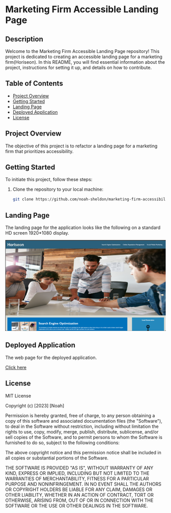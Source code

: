 # Marketing Firm Accessible Landing Page

## Description


Welcome to the Marketing Firm Accessible Landing Page repository! This project is dedicated to creating an accessible landing page for a marketing firm(Horiseon). In this README, you will find essential information about the project, instructions for setting it up, and details on how to contribute.


## Table of Contents

- [Project Overview](#project-overview)
- [Getting Started](#getting-started)
- [Landing Page](#landing-page)
- [Deployed Application](#deployed-application)
- [License](#license)


## Project Overview

The objective of this project is to refactor a landing page for a marketing firm that prioritizes accessibility. 


## Getting Started

To initiate this project, follow these steps:

1. Clone the repository to your local machine:

   ```bash
   git clone https://github.com/noah-sheldon/marketing-firm-accessibile-landing-page.git
   ```


## Landing Page

The landing page for the application looks like the following on a standard HD screen 1920*1080 display.

![alt text](/assets/images/landing_page_screenshot.png)

## Deployed Application

The web page for the deployed application.

[Click here](https://noah-sheldon.github.io/marketing-firm-accessibile-landing-page/)


## License

MIT License

Copyright (c) [2023] [Noah]

Permission is hereby granted, free of charge, to any person obtaining a copy
of this software and associated documentation files (the "Software"), to deal
in the Software without restriction, including without limitation the rights
to use, copy, modify, merge, publish, distribute, sublicense, and/or sell
copies of the Software, and to permit persons to whom the Software is
furnished to do so, subject to the following conditions:

The above copyright notice and this permission notice shall be included in all
copies or substantial portions of the Software.

THE SOFTWARE IS PROVIDED "AS IS", WITHOUT WARRANTY OF ANY KIND, EXPRESS OR
IMPLIED, INCLUDING BUT NOT LIMITED TO THE WARRANTIES OF MERCHANTABILITY,
FITNESS FOR A PARTICULAR PURPOSE AND NONINFRINGEMENT. IN NO EVENT SHALL THE
AUTHORS OR COPYRIGHT HOLDERS BE LIABLE FOR ANY CLAIM, DAMAGES OR OTHER
LIABILITY, WHETHER IN AN ACTION OF CONTRACT, TORT OR OTHERWISE, ARISING FROM,
OUT OF OR IN CONNECTION WITH THE SOFTWARE OR THE USE OR OTHER DEALINGS IN THE
SOFTWARE.
